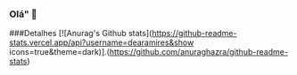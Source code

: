 ### Olá" 👋



###Detalhes
[![Anurag's Github stats](https://github-readme-stats.vercel.app/api?username=dearamires&show icons=true&theme=dark)].(https://github.com/anuraghazra/github-readme-stats)
